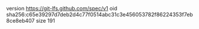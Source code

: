 version https://git-lfs.github.com/spec/v1
oid sha256:c65e39297d7deb2d4c77f0514abc31c3e456053782f86224353f7eb8ce8eb407
size 191
